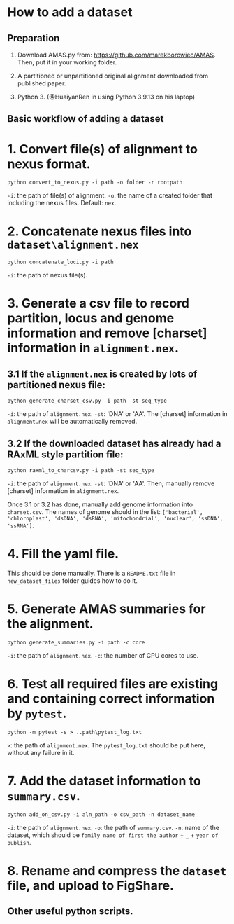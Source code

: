 How to add a dataset
====================

Preparation
-------------

1. Download AMAS.py from: https://github.com/marekborowiec/AMAS. Then, put it in your working folder.

2. A partitioned or unpartitioned original alignment downloaded from published paper.

3. Python 3. (@HuaiyanRen in using Python 3.9.13 on his laptop)


Basic workflow of adding a dataset
-------------

# 1. Convert file(s) of alignment to nexus format.

```
python convert_to_nexus.py -i path -o folder -r rootpath
```
`-i`: the path of file(s) of alignment.
`-o`: the name of a created folder that including the nexus files. Default: `nex`.

# 2. Concatenate nexus files into `dataset\alignment.nex`

```
python concatenate_loci.py -i path
```
`-i`: the path of nexus file(s).

# 3. Generate a csv file to record partition, locus and genome information and remove [charset] information in `alignment.nex`.

## 3.1 If the `alignment.nex` is created by lots of partitioned nexus file:
```
python generate_charset_csv.py -i path -st seq_type
```
`-i`: the path of `alignment.nex`.
`-st`: 'DNA' or 'AA'.
The [charset] information in `alignment.nex` will be automatically removed.
  
## 3.2 If the downloaded dataset has already had a RAxML style partition file:
```
python raxml_to_charcsv.py -i path -st seq_type
```
`-i`: the path of `alignment.nex`.
`-st`: 'DNA' or 'AA'.
Then, manually remove [charset] information in `alignment.nex`.
  
Once 3.1 or 3.2 has done, manually add genome information into `charset.csv`. The names of genome should in the list: `['bacterial', 'chloroplast', 'dsDNA', 'dsRNA', 'mitochondrial', 'nuclear', 'ssDNA', 'ssRNA']`.

# 4. Fill the yaml file.

  This should be done manually. There is a `README.txt` file in `new_dataset_files` folder guides how to do it.
  
# 5. Generate AMAS summaries for the alignment.

```
python generate_summaries.py -i path -c core
```
`-i`: the path of `alignment.nex`.
`-c`: the number of CPU cores to use.

# 6. Test all required files are existing and containing correct information by `pytest`.

```
python -m pytest -s > ..path\pytest_log.txt
```
`>`: the path of `alignment.nex`. The `pytest_log.txt` should be put here, without any failure in it.

# 7. Add the dataset information to `summary.csv`.

```
python add_on_csv.py -i aln_path -o csv_path -n dataset_name
```
`-i`: the path of `alignment.nex`.
`-o`: the path of `summary.csv`.
`-n`: name of the dataset, which should be `family name of first the author` + `_` + `year of publish`.

# 8. Rename and compress the `dataset` file, and upload to FigShare.


Other useful python scripts.
-------------








